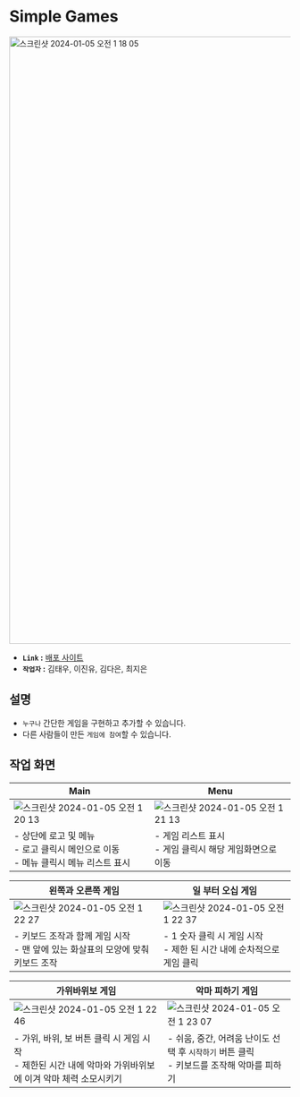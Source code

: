 # Simple Games
<img width="1085" alt="스크린샷 2024-01-05 오전 1 18 05" src="https://github.com/Audi-Project/Simple-Games/assets/109754988/0deb49fe-ea08-4241-852d-762336feface">

- **`Link` :** [배포 사이트](simplegames-ruddy.vercel.app)
- **`작업자` :**  김태우, 이진유, 김다은, 최지은

## 설명
- `누구나` 간단한 게임을 구현하고 추가할 수 있습니다.
- 다른 사람들이 만든 `게임에 참여`할 수 있습니다.
  
## 작업 화면
|Main|Menu|
|------|---|
|![스크린샷 2024-01-05 오전 1 20 13](https://github.com/Audi-Project/Simple-Games/assets/109754988/4cf8653c-8df1-4d79-a377-14123131858c)|![스크린샷 2024-01-05 오전 1 21 13](https://github.com/Audi-Project/Simple-Games/assets/109754988/a732d92b-fc6f-4673-aa62-a9ac0e586e91)|
|- 상단에 로고 및 메뉴<br>- 로고 클릭시 메인으로 이동<br>- 메뉴 클릭시 메뉴 리스트 표시|- 게임 리스트 표시<br>- 게임 클릭시 해당 게임화면으로 이동|

|왼쪽과 오른쪽 게임|일 부터 오십 게임|
|------|---|
|![스크린샷 2024-01-05 오전 1 22 27](https://github.com/Audi-Project/Simple-Games/assets/109754988/1fc886cd-651a-4f40-ac75-f6379f43c9bb)|![스크린샷 2024-01-05 오전 1 22 37](https://github.com/Audi-Project/Simple-Games/assets/109754988/60d6fe83-9ec9-413e-83bd-dbed65d2c741)|
|- 키보드 조작과 함께 게임 시작<br>- 맨 앞에 있는 화살표의 모양에 맞춰 키보드 조작|- 1 숫자 클릭 시 게임 시작<br>- 제한 된 시간 내에 순차적으로 게임 클릭|


|가위바위보 게임|악마 피하기 게임|
|------|---|
|![스크린샷 2024-01-05 오전 1 22 46](https://github.com/Audi-Project/Simple-Games/assets/109754988/d8a07fb7-80d5-4ec9-bf93-54358b1c1000)|![스크린샷 2024-01-05 오전 1 23 07](https://github.com/Audi-Project/Simple-Games/assets/109754988/61f9c0b6-9ecc-48cf-be27-7afbeac16e64)|
|- 가위, 바위, 보 버튼 클릭 시 게임 시작<br>- 제한된 시간 내에 악마와 가위바위보에 이겨 악마 체력 소모시키기|- 쉬움, 중간, 어려움 난이도 선택 후 `시작하기` 버튼 클릭 <br>- 키보드를 조작해 악마를 피하기|

